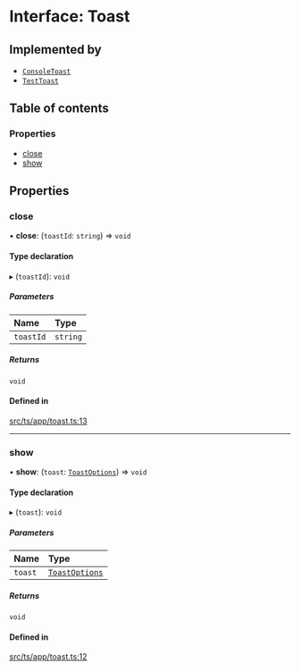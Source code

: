 # Interface: Toast

## Implemented by

- [`ConsoleToast`](../classes/ConsoleToast.md)
- [`TestToast`](../classes/TestToast.md)

## Table of contents

### Properties

- [close](Toast.md#close)
- [show](Toast.md#show)

## Properties

### close

• **close**: (`toastId`: `string`) => `void`

#### Type declaration

▸ (`toastId`): `void`

##### Parameters

| Name | Type |
| :------ | :------ |
| `toastId` | `string` |

##### Returns

`void`

#### Defined in

[src/ts/app/toast.ts:13](https://gitlab.com/i3-market/code/wp3/t3.2/i3m-wallet-monorepo/-/blob/4218bfe/packages/base-wallet/src/ts/app/toast.ts#L13)

___

### show

• **show**: (`toast`: [`ToastOptions`](ToastOptions.md)) => `void`

#### Type declaration

▸ (`toast`): `void`

##### Parameters

| Name | Type |
| :------ | :------ |
| `toast` | [`ToastOptions`](ToastOptions.md) |

##### Returns

`void`

#### Defined in

[src/ts/app/toast.ts:12](https://gitlab.com/i3-market/code/wp3/t3.2/i3m-wallet-monorepo/-/blob/4218bfe/packages/base-wallet/src/ts/app/toast.ts#L12)
